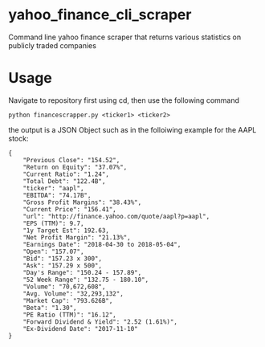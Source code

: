 # yahoo_finance_cli_scraper
Command line yahoo finance scraper that returns various statistics on publicly traded companies

# Usage

Navigate to repository first using cd, then use the following command
```
python financescrapper.py <ticker1> <ticker2>
```
the output is a JSON Object such as in the folloiwing example for the AAPL stock:
```
{
    "Previous Close": "154.52", 
    "Return on Equity": "37.07%", 
    "Current Ratio": "1.24", 
    "Total Debt": "122.4B", 
    "ticker": "aapl", 
    "EBITDA": "74.17B", 
    "Gross Profit Margins": "38.43%", 
    "Current Price": "156.41", 
    "url": "http://finance.yahoo.com/quote/aapl?p=aapl", 
    "EPS (TTM)": 9.7, 
    "1y Target Est": 192.63, 
    "Net Profit Margin": "21.13%", 
    "Earnings Date": "2018-04-30 to 2018-05-04", 
    "Open": "157.07", 
    "Bid": "157.23 x 300", 
    "Ask": "157.29 x 500", 
    "Day's Range": "150.24 - 157.89", 
    "52 Week Range": "132.75 - 180.10", 
    "Volume": "70,672,608", 
    "Avg. Volume": "32,293,132", 
    "Market Cap": "793.626B", 
    "Beta": "1.30", 
    "PE Ratio (TTM)": "16.12", 
    "Forward Dividend & Yield": "2.52 (1.61%)", 
    "Ex-Dividend Date": "2017-11-10"
}
```


